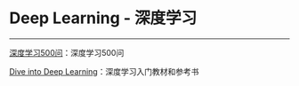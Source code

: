 # Deep Learning - 深度学习
---

[深度学习500问](https://github.com/scutan90/DeepLearning-500-questions)：深度学习500问

[Dive into Deep Learning](http://zh.diveintodeeplearning.org/index.html)：深度学习入门教材和参考书
